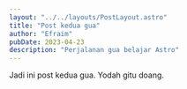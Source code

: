 ```yaml
---
layout: "../../layouts/PostLayout.astro"
title: "Post kedua gua"
author: "Efraim"
pubDate: 2023-04-23
description: "Perjalanan gua belajar Astro"
---
```


Jadi ini post kedua gua. Yodah gitu doang.
